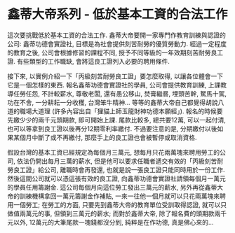 # 鑫蒂大帝系列 - 低於基本工資的合法工作

這次要挑戰低於基本工資的合法工作. 鑫蒂大帝要開一家專門作教育訓練與認證的公司: 鑫蒂功德會實證社, 目標是為社會提供刻苦耐勞的優質勞動力. 經過一定程度的教育之後, 公司會根據修習的課程不同, 授予不同等級的一年效期刻苦耐勞良工證. 有些類型的工作職缺, 會將這良工證列入必要的聘用條件.

接下來, 以實例介紹一下「丙級刻苦耐勞良工證」要怎麼取得, 以讓各位體會一下它是一個怎樣的東西. 報名鑫蒂功德會實證社的學員, 公司會提供教育訓練, 上課教導任勞任怨, 不計較薪水, 尊敬老闆, 還有愚公移山, 焚膏繼晷, 埋頭苦幹, 駑馬十駕, 功在不舍, 一分耕耘一分收穫, 台灣笨牛精神... 等等的鑫蒂大帝自己都覺得胡說八道的職場大道理 (許多內容出自「狸貓上師玉龍財神功德本願經」). 報名的時候要先繳少少的兩千元頭期款, 即可開始上課. 尾款比較多, 總共要12萬, 可以一起付清, 也可以等拿到良工證以後再分12期零利率繳付. 不過要注意的是, 分期繳付以後如果某個月中斷了或不再繳付, 那麼手上的良工證也會被暫停或取消資格.

假設台灣的基本工資已經規定為每個月三萬元, 想每月只花兩萬塊來聘用勞工的公司, 依法仍開出每月三萬的薪水, 但是他可以要求任職者遞交有效的「丙級刻苦耐勞良工證」給公司, 離職時會再發還, 也就是說一張良工證只能同時用於一份工作. 然後這間公司就可以憑這張有效的良工證, 向鑫蒂功德會實證社請領每個月一萬元的學員任用籌謝金. 這公司每個月向這位勞工發出三萬元的薪水, 另外再從鑫蒂大帝的訓練機構拿回一萬元籌謝金作補貼, 一來一往他一個月就可以只花兩萬塊來聘用一個勞工; 在勞工的方面, 只要先到鑫蒂大帝的教育單位受訓取得認證, 就可以只做值兩萬元的事, 但領到三萬元的薪水; 而對於鑫蒂大帝, 除了報名費的頭期款兩千元以外, 12萬元的大筆尾款一塊錢都沒分到, 純粹是在作功德, 真是佛心來的...
